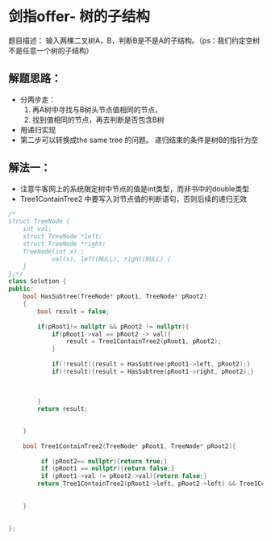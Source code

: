 # 剑指offer- 树的子结构
题目描述： 输入两棵二叉树A，B，判断B是不是A的子结构。（ps：我们约定空树不是任意一个树的子结构）

## 解题思路：

- 分两步走：
  1. 再A树中寻找与B树头节点值相同的节点，
  2. 找到值相同的节点，再去判断是否包含B树
- 用递归实现
- 第二步可以转换成the same tree 的问题。 递归结束的条件是树B的指针为空


## 解法一：
- 注意牛客网上的系统限定树中节点的值是int类型，而非书中的double类型
- Tree1ContainTree2 中要写入对节点值的判断语句，否则后续的递归无效

```c++
/*
struct TreeNode {
	int val;
	struct TreeNode *left;
	struct TreeNode *right;
	TreeNode(int x) :
			val(x), left(NULL), right(NULL) {
	}
};*/
class Solution {
public:
    bool HasSubtree(TreeNode* pRoot1, TreeNode* pRoot2)
    {   
        bool result = false;
        
        if(pRoot1!= nullptr && pRoot2 != nullptr){
            if(pRoot1->val == pRoot2 -> val){
                result = Tree1ContainTree2(pRoot1, pRoot2);
            }
            
            if(!result){result = HasSubtree(pRoot1->left, pRoot2);}
            if(!result){result = HasSubtree(pRoot1->right, pRoot2);}
            
            
            
        }
        return result;
        

    }
    
    bool Tree1ContainTree2(TreeNode* pRoot1, TreeNode* pRoot2){
        
         if (pRoot2== nullptr){return true;}
         if (pRoot1 == nullptr){return false;}
         if (pRoot1->val != pRoot2->val){return false;}
        return Tree1ContainTree2(pRoot1->left, pRoot2->left) && Tree1ContainTree2(pRoot1->right, pRoot2->right );
        
         
    }
    
    
};
```
